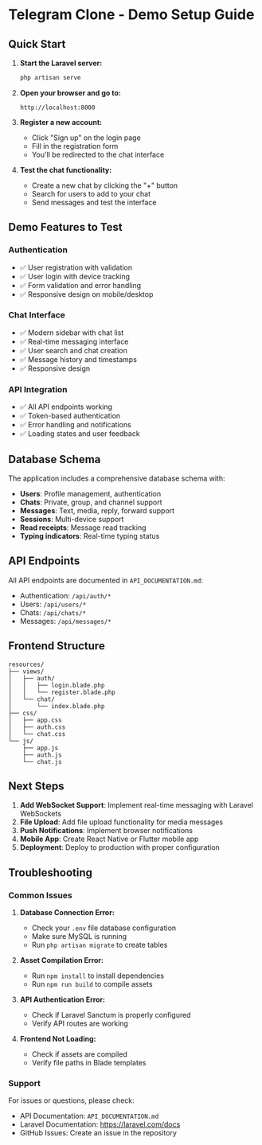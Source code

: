 # Telegram Clone - Demo Setup Guide

## Quick Start

1. **Start the Laravel server:**
   ```bash
   php artisan serve
   ```

2. **Open your browser and go to:**
   ```
   http://localhost:8000
   ```

3. **Register a new account:**
   - Click "Sign up" on the login page
   - Fill in the registration form
   - You'll be redirected to the chat interface

4. **Test the chat functionality:**
   - Create a new chat by clicking the "+" button
   - Search for users to add to your chat
   - Send messages and test the interface

## Demo Features to Test

### Authentication
- ✅ User registration with validation
- ✅ User login with device tracking
- ✅ Form validation and error handling
- ✅ Responsive design on mobile/desktop

### Chat Interface
- ✅ Modern sidebar with chat list
- ✅ Real-time messaging interface
- ✅ User search and chat creation
- ✅ Message history and timestamps
- ✅ Responsive design

### API Integration
- ✅ All API endpoints working
- ✅ Token-based authentication
- ✅ Error handling and notifications
- ✅ Loading states and user feedback

## Database Schema

The application includes a comprehensive database schema with:
- **Users**: Profile management, authentication
- **Chats**: Private, group, and channel support
- **Messages**: Text, media, reply, forward support
- **Sessions**: Multi-device support
- **Read receipts**: Message read tracking
- **Typing indicators**: Real-time typing status

## API Endpoints

All API endpoints are documented in `API_DOCUMENTATION.md`:
- Authentication: `/api/auth/*`
- Users: `/api/users/*`
- Chats: `/api/chats/*`
- Messages: `/api/messages/*`

## Frontend Structure

```
resources/
├── views/
│   ├── auth/
│   │   ├── login.blade.php
│   │   └── register.blade.php
│   └── chat/
│       └── index.blade.php
├── css/
│   ├── app.css
│   ├── auth.css
│   └── chat.css
└── js/
    ├── app.js
    ├── auth.js
    └── chat.js
```

## Next Steps

1. **Add WebSocket Support**: Implement real-time messaging with Laravel WebSockets
2. **File Upload**: Add file upload functionality for media messages
3. **Push Notifications**: Implement browser notifications
4. **Mobile App**: Create React Native or Flutter mobile app
5. **Deployment**: Deploy to production with proper configuration

## Troubleshooting

### Common Issues

1. **Database Connection Error:**
   - Check your `.env` file database configuration
   - Make sure MySQL is running
   - Run `php artisan migrate` to create tables

2. **Asset Compilation Error:**
   - Run `npm install` to install dependencies
   - Run `npm run build` to compile assets

3. **API Authentication Error:**
   - Check if Laravel Sanctum is properly configured
   - Verify API routes are working

4. **Frontend Not Loading:**
   - Check if assets are compiled
   - Verify file paths in Blade templates

### Support

For issues or questions, please check:
- API Documentation: `API_DOCUMENTATION.md`
- Laravel Documentation: https://laravel.com/docs
- GitHub Issues: Create an issue in the repository
